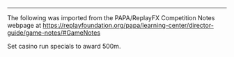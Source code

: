 ***
The following was imported from the PAPA/ReplayFX Competition Notes webpage at https://replayfoundation.org/papa/learning-center/director-guide/game-notes/#GameNotes

Set casino run specials to award 500m.